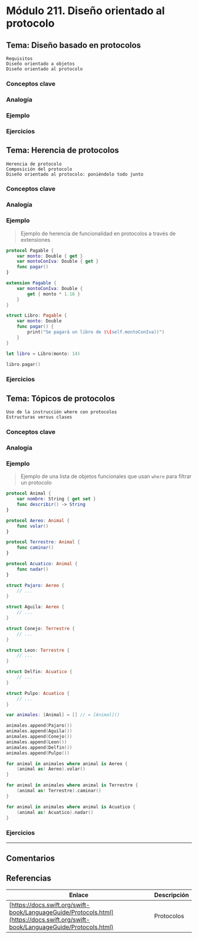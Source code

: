 # Módulo 211. Diseño orientado al protocolo

## Tema: Diseño basado en protocolos

    Requisitos
    Diseño orientado a objetos
    Diseño orientado al protocolo

### Conceptos clave

### Analogía

### Ejemplo

### Ejercicios

## Tema: Herencia de protocolos

    Herencia de protocolo
    Composición del protocolo
    Diseño orientado al protocolo: poniéndolo todo junto

### Conceptos clave

### Analogía

### Ejemplo

> Ejemplo de herencia de funcionalidad en protocolos a través de extensiones

```swift
protocol Pagable {
    var monto: Double { get }
    var montoConIva: Double { get }
    func pagar()
}

extension Pagable {
    var montoConIva: Double {
        get { monto * 1.16 }
    }
}

struct Libro: Pagable {
    var monto: Double
    func pagar() {
        print("Se pagará un libro de $\(self.montoConIva))")
    }
}

let libro = Libro(monto: 14)

libro.pagar()
```

### Ejercicios

## Tema: Tópicos de protocolos

    Uso de la instrucción where con protocolos
    Estructuras versus clases

### Conceptos clave

### Analogía

### Ejemplo

> Ejemplo de una lista de objetos funcionales que usan `where` para filtrar un protocolo

```swift
protocol Animal {
    var nombre: String { get set }
    func describir() -> String
}

protocol Aereo: Animal {
    func volar()
}

protocol Terrestre: Animal {
    func caminar()
}

protocol Acuatico: Animal {
    func nadar()
}

struct Pajaro: Aereo {
    // ...
}

struct Aguila: Aereo {
    // ...
}

struct Conejo: Terrestre {
    // ...
}

struct Leon: Terrestre {
    // ...
}

struct Delfin: Acuatico {
    // ...
}

struct Pulpo: Acuatico {
    // ...
}

var animales: [Animal] = [] // = [Animal]()

animales.append(Pajaro())
animales.append(Aguila())
animales.append(Conejo())
animales.append(Leon())
animales.append(Delfin())
animales.append(Pulpo())

for animal in animales where animal is Aereo {
    (animal as! Aereo).volar()
}

for animal in animales where animal is Terrestre {
    (animal as! Terrestre).caminar()
}

for animal in animales where animal is Acuatico {
    (animal as! Acuatico).nadar()
}
```

### Ejercicios

---

## Comentarios

## Referencias

Enlace | Descripción
--- | ---
[https://docs.swift.org/swift-book/LanguageGuide/Protocols.html](https://docs.swift.org/swift-book/LanguageGuide/Protocols.html) | Protocolos

